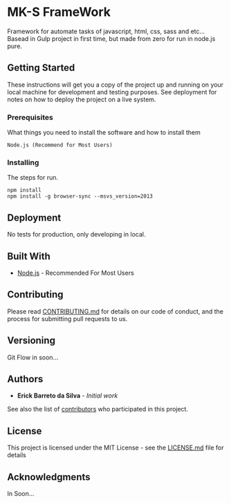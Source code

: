 # MK-S FrameWork

Framework for automate tasks of javascript, html, css, sass and etc... Basead in Gulp project in first time, but made from zero for run in node.js pure.

## Getting Started

These instructions will get you a copy of the project up and running on your local machine for development and testing purposes. See deployment for notes on how to deploy the project on a live system.

### Prerequisites

What things you need to install the software and how to install them

```
Node.js (Recommend for Most Users)
```

### Installing

The steps for run.

```
npm install
npm install -g browser-sync --msvs_version=2013
```

## Deployment

No tests for production, only developing in local.

## Built With

* [Node.js](https://nodejs.org/en/download/) - Recommended For Most Users

## Contributing

Please read [CONTRIBUTING.md](https://gist.github.com/PurpleBooth/b24679402957c63ec426) for details on our code of conduct, and the process for submitting pull requests to us.

## Versioning

Git Flow in soon...

## Authors

* **Erick Barreto da Silva** - *Initial work*

See also the list of [contributors](https://github.com/your/project/contributors) who participated in this project.

## License

This project is licensed under the MIT License - see the [LICENSE.md](LICENSE.md) file for details

## Acknowledgments

In Soon...


